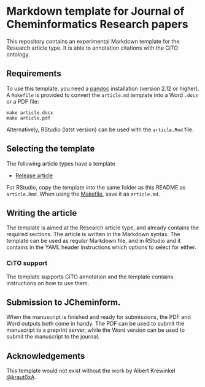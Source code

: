 # Markdown template for Journal of Cheminformatics Research papers

This repository contains an experimental Markdown template for
the Research article type. It is able to annotation citations
with the CiTO ontology.

## Requirements

To use this template, you need a [pandoc](https://github.com/jgm/pandoc/releases) installation
(version 2.12 or higher). A `Makefile` is provided to convert
the `article.md` template into a Word `.docx` or a PDF file:

```shell
make article.docx
make article.pdf
```

Alternatively, RStudio (latst version) can be used with the `article.Rmd` file.

## Selecting the template

The following article types have a template

* [Release article](templates/research.md)

For RStudio, copy the template into the same folder as this README as `article.Rmd`.
When using the [Makefile](Makefile), save it as `article.md`.

## Writing the article

The template is aimed at the Research article type, and already
contains the required sections. The article is written in the 
Markdown syntax. The template can be used as regular Markdown file, and in RStudio
and it contains in the YAML header instructions which options to
select for either.

### CiTO support

The template supports CiTO annotation and the template contains
instructions on how to use them.

## Submission to JCheminform.

When the manuscript is finished and ready for submissions, the
PDF and Word outputs both come in handy. The PDF can be used
to submit the manuscript to a preprint server, while the Word
version can be used to submit the manuscript to the journal.

## Acknowledgements

This template would not exist without the work by 
Albert Krewinkel [@kraut0xA](https://twitter.com/kraut0xA).

